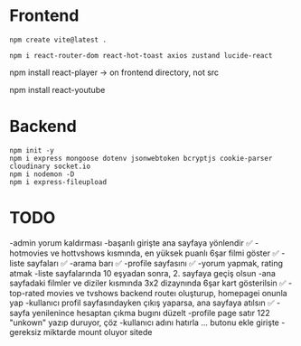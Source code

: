 # Frontend

`npm create vite@latest .`  

``npm i react-router-dom react-hot-toast axios zustand lucide-react``  

npm install react-player -> on frontend directory, not src

npm install react-youtube

# Backend

`` npm init -y ``  
`` npm i express mongoose dotenv jsonwebtoken bcryptjs cookie-parser cloudinary socket.io ``  
`` npm i nodemon -D ``  
``npm i express-fileupload`` 

# TODO
-admin yorum kaldırması
-başarılı girişte ana sayfaya yönlendir ✅
-hotmovies ve hottvshows kısmında, en yüksek puanlı 6şar filmi göster ✅
-liste sayfaları ✅
-arama barı ✅
-profile sayfasını ✅
-yorum yapmak, rating atmak
-liste sayfalarında 10 eşyadan sonra, 2. sayfaya geçiş olsun
-ana sayfadaki filmler ve diziler kısmında 3x2 dizaynında 6şar kart gösterilsin ✅
-top-rated movies ve tvshows backend routeı oluşturup, homepagei onunla yap
-kullanıcı profil sayfasındayken çıkış yaparsa, ana sayfaya atılsın ✅
-sayfa yenilenince hesaptan çıkma bugını düzelt
-profile page satır 122 "unkown" yazıp duruyor, çöz
-kullanıcı adını hatırla ... butonu ekle girişte
-gereksiz miktarde mount oluyor sitede
